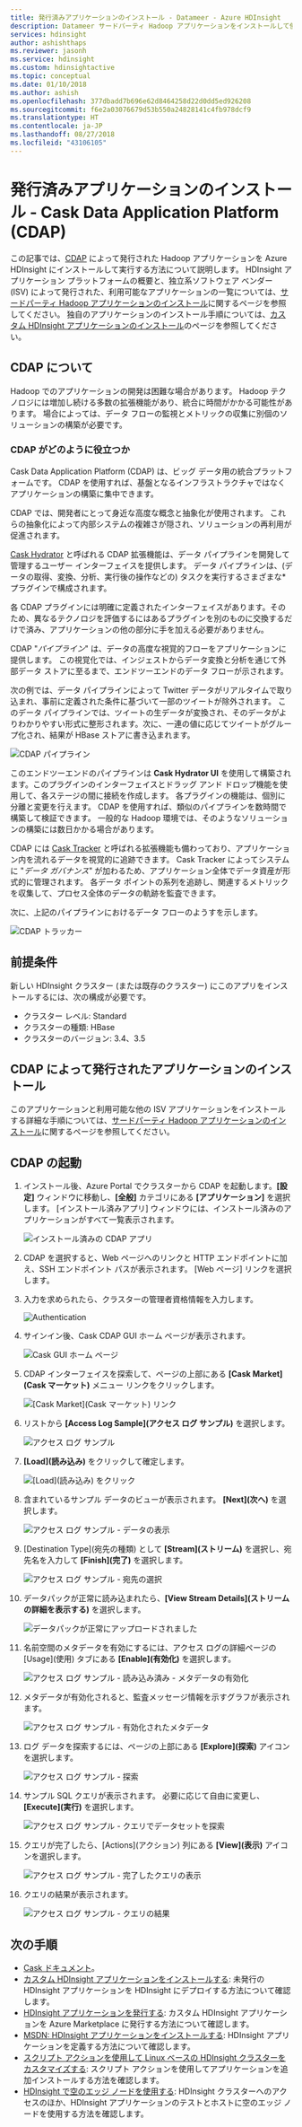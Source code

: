 ```yaml
---
title: 発行済みアプリケーションのインストール - Datameer - Azure HDInsight
description: Datameer サードパーティ Hadoop アプリケーションをインストールして使用します。
services: hdinsight
author: ashishthaps
ms.reviewer: jasonh
ms.service: hdinsight
ms.custom: hdinsightactive
ms.topic: conceptual
ms.date: 01/10/2018
ms.author: ashish
ms.openlocfilehash: 377dbadd7b696e62d8464258d22d0dd5ed926208
ms.sourcegitcommit: f6e2a03076679d53b550a24828141c4fb978dcf9
ms.translationtype: HT
ms.contentlocale: ja-JP
ms.lasthandoff: 08/27/2018
ms.locfileid: "43106105"
---
```

# <a name="install-published-application---cask-data-application-platform-cdap"></a>発行済みアプリケーションのインストール - Cask Data Application Platform (CDAP)

この記事では、[CDAP](http://cask.co/products/cdap/) によって発行された Hadoop アプリケーションを Azure HDInsight にインストールして実行する方法について説明します。 HDInsight アプリケーション プラットフォームの概要と、独立系ソフトウェア ベンダー (ISV) によって発行された、利用可能なアプリケーションの一覧については、[サードパーティ Hadoop アプリケーションのインストール](hdinsight-apps-install-applications.md)に関するページを参照してください。 独自のアプリケーションのインストール手順については、[カスタム HDInsight アプリケーションのインストール](hdinsight-apps-install-custom-applications.md)のページを参照してください。

## <a name="about-cdap"></a>CDAP について

Hadoop でのアプリケーションの開発は困難な場合があります。  Hadoop テクノロジには増加し続ける多数の拡張機能があり、統合に時間がかかる可能性があります。 場合によっては、データ フローの監視とメトリックの収集に別個のソリューションの構築が必要です。

### <a name="how-does-cdap-help"></a>CDAP がどのように役立つか

Cask Data Application Platform (CDAP) は、ビッグ データ用の統合プラットフォームです。 CDAP を使用すれば、基盤となるインフラストラクチャではなくアプリケーションの構築に集中できます。

CDAP では、開発者にとって身近な高度な概念と抽象化が使用されます。 これらの抽象化によって内部システムの複雑さが隠され、ソリューションの再利用が促進されます。

[Cask Hydrator](http://cask.co/products/hydrator/) と呼ばれる CDAP 拡張機能は、データ パイプラインを開発して管理するユーザー インターフェイスを提供します。 データ パイプラインは、(データの取得、変換、分析、実行後の操作などの) タスクを実行するさまざまな*プラグインで構成されます。

各 CDAP プラグインには明確に定義されたインターフェイスがあります。そのため、異なるテクノロジを評価するにはあるプラグインを別のものに交換するだけで済み、アプリケーションの他の部分に手を加える必要がありません。

CDAP "*パイプライン*" は、データの高度な視覚的フローをアプリケーションに提供します。 この視覚化では、インジェストからデータ変換と分析を通じて外部データ ストアに至るまで、エンドツーエンドのデータ フローが示されます。

次の例では、データ パイプラインによって Twitter データがリアルタイムで取り込まれ、事前に定義された条件に基づいて一部のツイートが除外されます。 このデータ パイプラインでは、ツイートの生データが変換され、そのデータがよりわかりやすい形式に整形されます。次に、一連の値に応じてツイートがグループ化され、結果が HBase ストアに書き込まれます。

![CDAP パイプライン](./media/hdinsight-apps-install-cask/pipeline.png)

このエンドツーエンドのパイプラインは **Cask Hydrator UI** を使用して構築されます。このプラグインのインターフェイスとドラッグ アンド ドロップ機能を使用して、各ステージの間に接続を作成します。 各プラグインの機能は、個別に分離と変更を行えます。 CDAP を使用すれば、類似のパイプラインを数時間で構築して検証できます。 一般的な Hadoop 環境では、そのようなソリューションの構築には数日かかる場合があります。

CDAP には [Cask Tracker](http://cask.co/products/tracker/) と呼ばれる拡張機能も備わっており、アプリケーション内を流れるデータを視覚的に追跡できます。 Cask Tracker によってシステムに "*データ ガバナンス*" が加わるため、アプリケーション全体でデータ資産が形式的に管理されます。 各データ ポイントの系列を追跡し、関連するメトリックを収集して、プロセス全体のデータの軌跡を監査できます。

次に、上記のパイプラインにおけるデータ フローのようすを示します。

![CDAP トラッカー](./media/hdinsight-apps-install-cask/tracker.png)

## <a name="prerequisites"></a>前提条件

新しい HDInsight クラスター (または既存のクラスター) にこのアプリをインストールするには、次の構成が必要です。

* クラスター レベル: Standard
* クラスターの種類: HBase
* クラスターのバージョン: 3.4、3.5

## <a name="install-the-cdap-published-application"></a>CDAP によって発行されたアプリケーションのインストール

このアプリケーションと利用可能な他の ISV アプリケーションをインストールする詳細な手順については、[サードパーティ Hadoop アプリケーションのインストール](hdinsight-apps-install-applications.md)に関するページを参照してください。

## <a name="launch-cdap"></a>CDAP の起動

1. インストール後、Azure Portal でクラスターから CDAP を起動します。**[設定]** ウィンドウに移動し、**[全般]** カテゴリにある **[アプリケーション]** を選択します。 [インストール済みアプリ] ウィンドウには、インストール済みのアプリケーションがすべて一覧表示されます。

    ![インストール済みの CDAP アプリ](./media/hdinsight-apps-install-cask/cdap-app.png)

2. CDAP を選択すると、Web ページへのリンクと HTTP エンドポイントに加え、SSH エンドポイント パスが表示されます。 [Web ページ] リンクを選択します。

3. 入力を求められたら、クラスターの管理者資格情報を入力します。

    ![Authentication](./media/hdinsight-apps-install-cask/auth.png)

4. サインイン後、Cask CDAP GUI ホーム ページが表示されます。

    ![Cask GUI ホーム ページ](./media/hdinsight-apps-install-cask/gui.png)

5. CDAP インターフェイスを探索して、ページの上部にある **[Cask Market]\(Cask マーケット\)** メニュー リンクをクリックします。

    ![[Cask Market]\(Cask マーケット\) リンク](./media/hdinsight-apps-install-cask/cask-market.png)

6. リストから **[Access Log Sample]\(アクセス ログ サンプル\)** を選択します。

    ![アクセス ログ サンプル](./media/hdinsight-apps-install-cask/market-log-sample.png)

7. **[Load]\(読み込み\)** をクリックして確定します。

    ![[Load]\(読み込み\) をクリック](./media/hdinsight-apps-install-cask/market-load.png)

8. 含まれているサンプル データのビューが表示されます。 **[Next]\(次へ\)** を選択します。

    ![アクセス ログ サンプル - データの表示](./media/hdinsight-apps-install-cask/market-view-data.png)

9. [Destination Type]\(宛先の種類\) として **[Stream]\(ストリーム\)** を選択し、宛先名を入力して **[Finish]\(完了\)** を選択します。

    ![アクセス ログ サンプル - 宛先の選択](./media/hdinsight-apps-install-cask/market-destination.png)

10. データパックが正常に読み込まれたら、**[View Stream Details]\(ストリームの詳細を表示する\)** を選択します。

    ![データパックが正常にアップロードされました](./media/hdinsight-apps-install-cask/market-view-details.png)

11. 名前空間のメタデータを有効にするには、アクセス ログの詳細ページの [Usage]\(使用\) タブにある **[Enable]\(有効化\)** を選択します。

    ![アクセス ログ サンプル - 読み込み済み - メタデータの有効化](./media/hdinsight-apps-install-cask/log-loaded.png)

12. メタデータが有効化されると、監査メッセージ情報を示すグラフが表示されます。

    ![アクセス ログ サンプル - 有効化されたメタデータ](./media/hdinsight-apps-install-cask/log-metadata.png)

13. ログ データを探索するには、ページの上部にある **[Explore]\(探索\)** アイコンを選択します。

    ![アクセス ログ サンプル - 探索](./media/hdinsight-apps-install-cask/log-explore.png)

14. サンプル SQL クエリが表示されます。 必要に応じて自由に変更し、**[Execute]\(実行\)** を選択します。

    ![アクセス ログ サンプル - クエリでデータセットを探索](./media/hdinsight-apps-install-cask/log-query.png)

15. クエリが完了したら、[Actions]\(アクション\) 列にある **[View]\(表示\)** アイコンを選択します。

    ![アクセス ログ サンプル - 完了したクエリの表示](./media/hdinsight-apps-install-cask/log-query-view.png)

16. クエリの結果が表示されます。

    ![アクセス ログ サンプル - クエリの結果](./media/hdinsight-apps-install-cask/log-query-results.png)

## <a name="next-steps"></a>次の手順

* [Cask ドキュメント](http://cask.co/resources/documentation/)。
* [カスタム HDInsight アプリケーションをインストールする](hdinsight-apps-install-custom-applications.md): 未発行の HDInsight アプリケーションを HDInsight にデプロイする方法について確認します。
* [HDInsight アプリケーションを発行する](hdinsight-apps-publish-applications.md): カスタム HDInsight アプリケーションを Azure Marketplace に発行する方法について確認します。
* [MSDN: HDInsight アプリケーションをインストールする](https://msdn.microsoft.com/library/mt706515.aspx): HDInsight アプリケーションを定義する方法について確認します。
* [スクリプト アクションを使用して Linux ベースの HDInsight クラスターをカスタマイズする](hdinsight-hadoop-customize-cluster-linux.md): スクリプト アクションを使用してアプリケーションを追加インストールする方法を確認します。
* [HDInsight で空のエッジ ノードを使用する](hdinsight-apps-use-edge-node.md): HDInsight クラスターへのアクセスのほか、HDInsight アプリケーションのテストとホストに空のエッジ ノードを使用する方法を確認します。
